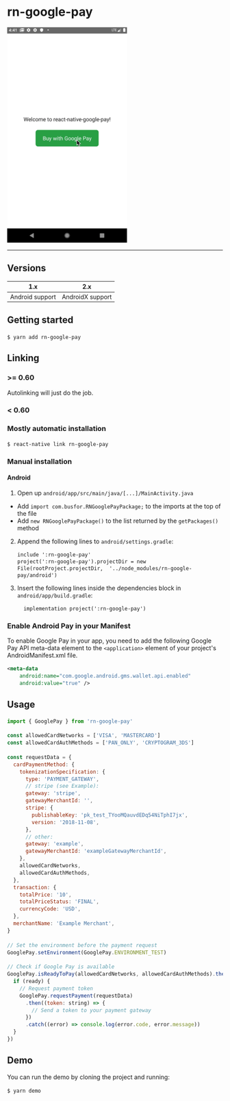 # rn-google-pay

<div>
<img width="280px" src="emulator.gif" />
</div>

---

## Versions

| 1.x             | 2.x              |
| --------------- | ---------------- |
| Android support | AndroidX support |

## Getting started

`$ yarn add rn-google-pay`

## Linking

### >= 0.60

Autolinking will just do the job.

### < 0.60

### Mostly automatic installation

`$ react-native link rn-google-pay`

### Manual installation

#### Android

1. Open up `android/app/src/main/java/[...]/MainActivity.java`

- Add `import com.busfor.RNGooglePayPackage;` to the imports at the top of the file
- Add `new RNGooglePayPackage()` to the list returned by the `getPackages()` method

2. Append the following lines to `android/settings.gradle`:
   ```
   include ':rn-google-pay'
   project(':rn-google-pay').projectDir = new File(rootProject.projectDir, 	'../node_modules/rn-google-pay/android')
   ```
3. Insert the following lines inside the dependencies block in `android/app/build.gradle`:
   ```
     implementation project(':rn-google-pay')
   ```

### Enable Android Pay in your Manifest

To enable Google Pay in your app, you need to add the following Google Pay API meta-data element to the `<application>` element of your project's AndroidManifest.xml file.

```xml
<meta-data
    android:name="com.google.android.gms.wallet.api.enabled"
    android:value="true" />
```

## Usage

```javascript
import { GooglePay } from 'rn-google-pay'

const allowedCardNetworks = ['VISA', 'MASTERCARD']
const allowedCardAuthMethods = ['PAN_ONLY', 'CRYPTOGRAM_3DS']

const requestData = {
  cardPaymentMethod: {
    tokenizationSpecification: {
      type: 'PAYMENT_GATEWAY',
      // stripe (see Example):
      gateway: 'stripe',
      gatewayMerchantId: '',
      stripe: {
        publishableKey: 'pk_test_TYooMQauvdEDq54NiTphI7jx',
        version: '2018-11-08',
      },
      // other:
      gateway: 'example',
      gatewayMerchantId: 'exampleGatewayMerchantId',
    },
    allowedCardNetworks,
    allowedCardAuthMethods,
  },
  transaction: {
    totalPrice: '10',
    totalPriceStatus: 'FINAL',
    currencyCode: 'USD',
  },
  merchantName: 'Example Merchant',
}

// Set the environment before the payment request
GooglePay.setEnvironment(GooglePay.ENVIRONMENT_TEST)

// Check if Google Pay is available
GooglePay.isReadyToPay(allowedCardNetworks, allowedCardAuthMethods).then((ready) => {
  if (ready) {
    // Request payment token
    GooglePay.requestPayment(requestData)
      .then((token: string) => {
        // Send a token to your payment gateway
      })
      .catch((error) => console.log(error.code, error.message))
  }
})
```

## Demo

You can run the demo by cloning the project and running:

`$ yarn demo`
